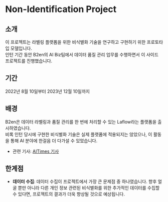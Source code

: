 # Non-Identification Project

## 소개
이 프로젝트는 라벨링 플랫폼을 위한 비식별화 기술을 연구하고 구현하기 위한 프로토타입 모델입니다.<br>
인턴 기간 동안 B2en의 AI Biz팀에서 데이터 품질 관리 업무를 수행하면서 이 사이드 프로젝트를 진행했습니다.<br>

## 기간
2022년 8월 10일부터 2023년 12월 10일까지<br>

## 배경
B2en은 데이터 라벨링과 품질 관리를 한 번에 처리할 수 있는 Laflow라는 플랫폼을 출시하였습니다.<br>
비록 인턴 당시에 구현한 비식별화 기술은 실제 플랫폼에 적용되지는 않았으나, 이 활동을 통해 AI 분야에 한걸음 더 다가설 수 있었습니다.<br>
- 관련 기사: [AITimes 기사](https://www.aitimes.com/news/articleView.html?idxno=151928)

## 한계점
- **데이터 수집**: 데이터 수집이 프로젝트에서 가장 큰 문제점 중 하나였습니다. 향후 얼굴 뿐만 아니라 다른 개인 정보 관련된 비식별화를 위한 추가적인 데이터를 수집할 수 있다면, 프로젝트의 결과가 더욱 향상될 것으로 예상됩니다.



